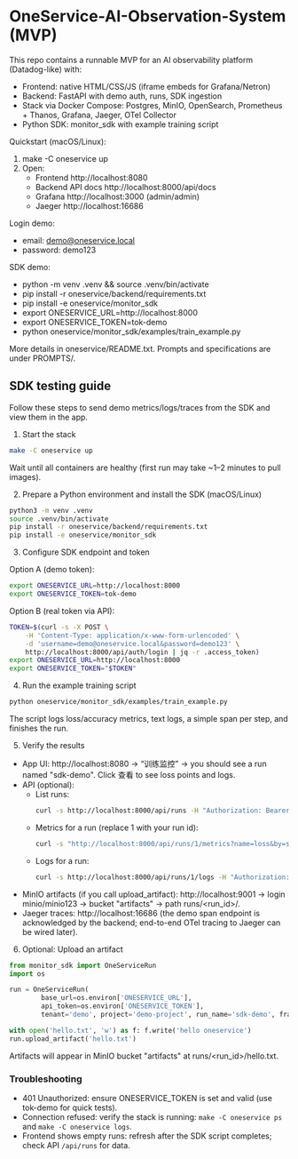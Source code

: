 # OneService-AI-Observation-System (MVP)

This repo contains a runnable MVP for an AI observability platform (Datadog-like) with:
- Frontend: native HTML/CSS/JS (iframe embeds for Grafana/Netron)
- Backend: FastAPI with demo auth, runs, SDK ingestion
- Stack via Docker Compose: Postgres, MinIO, OpenSearch, Prometheus + Thanos, Grafana, Jaeger, OTel Collector
- Python SDK: monitor_sdk with example training script

Quickstart (macOS/Linux):
1) make -C oneservice up
2) Open:
	- Frontend http://localhost:8080
	- Backend API docs http://localhost:8000/api/docs
	- Grafana http://localhost:3000 (admin/admin)
	- Jaeger http://localhost:16686

Login demo:
- email: demo@oneservice.local
- password: demo123

SDK demo:
- python -m venv .venv && source .venv/bin/activate
- pip install -r oneservice/backend/requirements.txt
- pip install -e oneservice/monitor_sdk
- export ONESERVICE_URL=http://localhost:8000
- export ONESERVICE_TOKEN=tok-demo
- python oneservice/monitor_sdk/examples/train_example.py

More details in oneservice/README.txt. Prompts and specifications are under PROMPTS/.

## SDK testing guide

Follow these steps to send demo metrics/logs/traces from the SDK and view them in the app.

1) Start the stack

```bash
make -C oneservice up
```

Wait until all containers are healthy (first run may take ~1–2 minutes to pull images).

2) Prepare a Python environment and install the SDK (macOS/Linux)

```bash
python3 -m venv .venv
source .venv/bin/activate
pip install -r oneservice/backend/requirements.txt
pip install -e oneservice/monitor_sdk
```

3) Configure SDK endpoint and token

Option A (demo token):

```bash
export ONESERVICE_URL=http://localhost:8000
export ONESERVICE_TOKEN=tok-demo
```

Option B (real token via API):

```bash
TOKEN=$(curl -s -X POST \
	-H 'Content-Type: application/x-www-form-urlencoded' \
	-d 'username=demo@oneservice.local&password=demo123' \
	http://localhost:8000/api/auth/login | jq -r .access_token)
export ONESERVICE_URL=http://localhost:8000
export ONESERVICE_TOKEN="$TOKEN"
```

4) Run the example training script

```bash
python oneservice/monitor_sdk/examples/train_example.py
```

The script logs loss/accuracy metrics, text logs, a simple span per step, and finishes the run.

5) Verify the results

- App UI: http://localhost:8080 → “训练监控” → you should see a run named "sdk-demo". Click 查看 to see loss points and logs.
- API (optional):
	- List runs:
		```bash
		curl -s http://localhost:8000/api/runs -H "Authorization: Bearer $ONESERVICE_TOKEN" | jq
		```
	- Metrics for a run (replace 1 with your run id):
		```bash
		curl -s "http://localhost:8000/api/runs/1/metrics?name=loss&by=step" -H "Authorization: Bearer $ONESERVICE_TOKEN" | jq
		```
	- Logs for a run:
		```bash
		curl -s http://localhost:8000/api/runs/1/logs -H "Authorization: Bearer $ONESERVICE_TOKEN" | jq
		```
- MinIO artifacts (if you call upload_artifact): http://localhost:9001 → login minio/minio123 → bucket "artifacts" → path runs/<run_id>/.
- Jaeger traces: http://localhost:16686 (the demo span endpoint is acknowledged by the backend; end-to-end OTel tracing to Jaeger can be wired later).

6) Optional: Upload an artifact

```python
from monitor_sdk import OneServiceRun
import os

run = OneServiceRun(
		base_url=os.environ['ONESERVICE_URL'],
		api_token=os.environ['ONESERVICE_TOKEN'],
		tenant='demo', project='demo-project', run_name='sdk-demo', framework='pytorch')

with open('hello.txt', 'w') as f: f.write('hello oneservice')
run.upload_artifact('hello.txt')
```

Artifacts will appear in MinIO bucket "artifacts" at runs/<run_id>/hello.txt.

### Troubleshooting

- 401 Unauthorized: ensure ONESERVICE_TOKEN is set and valid (use tok-demo for quick tests).
- Connection refused: verify the stack is running: `make -C oneservice ps` and `make -C oneservice logs`.
- Frontend shows empty runs: refresh after the SDK script completes; check API `/api/runs` for data.